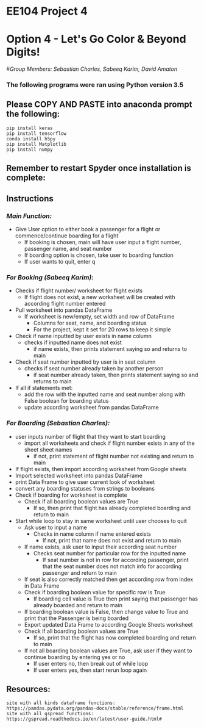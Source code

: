 # **EE104 Project 4**

# **Option 4 - Let's Go Color & Beyond Digits!**

#*Group Members: Sebastian Charles, Sabeeq Karim, David Amaton*

### The following programs were ran using Python version 3.5
## Please COPY AND PASTE into anaconda prompt the following:
```
pip install keras
pip install tensorflow
conda install h5py
pip install Matplotlib
pip install numpy
```

## Remember to restart Spyder once installation is complete:

## Instructions

### _Main Function:_
- Give User option to either book a passenger for a flight or commence/continue boarding for a flight
  - If booking is chosen, main will have user input a flight number, passenger name, and seat number
  - If boarding option is chosen, take user to boarding function
  - If user wants to quit, enter q

### _For Booking (Sabeeq Karim):_
- Checks if flight number/ worksheet for flight exists
  - If flight does not exist, a new worksheet will be created with according flight number entered
- Pull worksheet into pandas DataFrame
  - If worksheet is new/empty, set width and row of DataFrame
    - Columns for seat, name, and boarding status
    - For the project, kept it set for 20 rows to keep it simple
- Check if name inputted by user exists in name column
  - checks if inputted name does not exist
    - if name exists, then prints statement saying so and returns to main
- Check if seat number inputted by user is in seat column
  - checks if seat number already taken by another person
    - if seat number already taken, then prints statement saying so and returns to main
- If all if statements met:
  - add the row with the inputted name and seat number along with False boolean for boarding status
  - update according worksheet from pandas DataFrame

### _For Boarding (Sebastian Charles):_
- user inputs number of flight that they want to start boarding
  - import all worksheets and check if flight number exists in any of the sheet sheet names
    - if not, print statement of flight number not existing and return to main
- If flight exists, then import according worksheet from Google sheets
- Import selected worksheet into pandas DataFrame
- print Data Frame to give user current look of worksheet
- convert any boarding statuses from strings to booleans
- Check if boarding for worksheet is complete
  - Check if all boarding boolean values are True
    - If so, then print that flight has already completed boarding and return to main
- Start while loop to stay in same worksheet until user chooses to quit
  - Ask user to input a name
    - Checks in name column if name entered exists
      - If not, print that name does not exist and return to main
  - If name exists, ask user to input their according seat number
    - Checks seat number for particular row for the inputted name
      - If seat number is not in row for according passenger, print that the seat number does not match info for according passenger and return to main
  - If seat is also correctly matched then get according row from index in Data Frame
  - Check if boarding boolean value for specific row is True
    - If boarding cell value is True then print saying that passenger has already boarded and return to main
  - If boarding boolean value is False, then change value to True and print that the Passenger is being boarded
  - Export updated Data Frame to according Google Sheets worksheet
  - Check if all boarding boolean values are True
    - If so, print that the flight has now completed boarding and return to main
  - If not all boarding boolean values are True, ask user if they want to continue boarding by entering yes or no
    - If user enters no, then break out of while loop
    - If user enters yes, then start rerun loop again


## Resources:
```
site with all kinds dataframe functions: https://pandas.pydata.org/pandas-docs/stable/reference/frame.html
site with all gspread functions: https://gspread.readthedocs.io/en/latest/user-guide.html#

```
